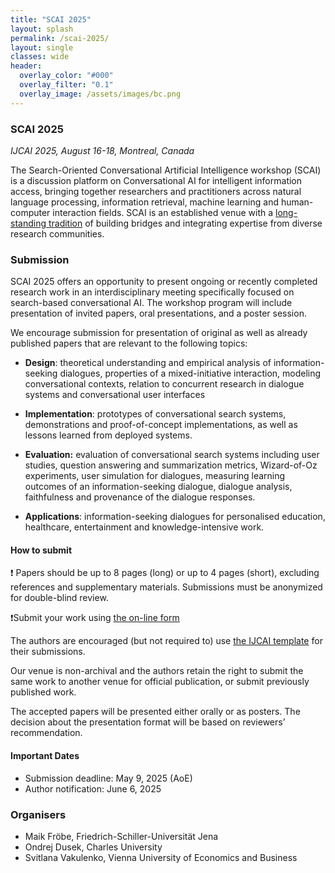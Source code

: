 ```yaml
---
title: "SCAI 2025"
layout: splash
permalink: /scai-2025/
layout: single
classes: wide
header:
  overlay_color: "#000"
  overlay_filter: "0.1"
  overlay_image: /assets/images/bc.png
---
```


### SCAI 2025
<i>IJCAI 2025, August 16-18, Montreal, Canada</i>

The Search-Oriented Conversational Artificial Intelligence workshop (SCAI) is a discussion platform on Conversational AI for intelligent information access, bringing together researchers and practitioners across natural language processing, information retrieval, machine learning and human-computer interaction fields. SCAI is an established venue with a <a href="/events/">long-standing tradition</a> of building bridges and integrating expertise from diverse research communities.

### Submission

SCAI 2025 offers an opportunity to present ongoing or recently completed research work in an interdisciplinary meeting specifically focused on search-based conversational AI. The workshop program will include presentation of invited papers, oral presentations, and a poster session. 

We encourage submission for presentation of original as well as already published papers that are relevant to the following topics: 

* **Design**: theoretical understanding and empirical analysis of information-seeking dialogues, properties of a mixed-initiative interaction, modeling conversational contexts, relation to concurrent research in dialogue systems and conversational user interfaces

* **Implementation**: prototypes of conversational search systems, demonstrations and proof-of-concept implementations, as well as lessons learned from deployed systems.

* **Evaluation:** evaluation of conversational search systems including user studies, question answering and summarization metrics, Wizard-of-Oz experiments, user simulation for dialogues, measuring learning outcomes of an information-seeking dialogue, dialogue analysis, faithfulness and provenance of the dialogue responses.

* **Applications**: information-seeking dialogues for personalised education, healthcare, entertainment and knowledge-intensive work.

#### How to submit

❗ Papers should be up to 8 pages (long) or up to 4 pages (short), excluding references and supplementary materials. Submissions must be anonymized for double-blind review.

❗Submit your work using <a href="https://chairingtool.com/conferences/ijcai25-w21/main-track?role=author">the on-line form</a>

The authors are encouraged (but not required to) use <a href="https://www.ijcai.org/authors_kit">the IJCAI template</a> for their submissions. 

Our venue is non-archival and the authors retain the right to submit the same work to another venue for official publication, or submit previously published work.

The accepted papers will be presented either orally or as posters. The decision about the presentation format will be based on reviewers’ recommendation. 

#### Important Dates

* Submission deadline: May 9, 2025 (AoE)
* Author notification: June 6, 2025


### Organisers

* Maik Fröbe, Friedrich-Schiller-Universität Jena
* Ondrej Dusek, Charles University
* Svitlana Vakulenko, Vienna University of Economics and Business
